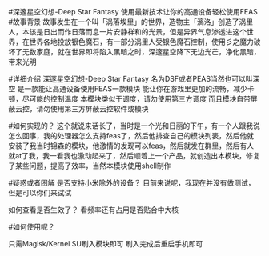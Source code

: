 #深邃星空幻想-Deep Star Fantasy
使用最新技术让你的高通设备轻松使用FEAS
#故事背景
故事发生在一个叫「涡落埃里」的世界，造物主「漓洛」创造了涡里人，本该是日出而作日落而息一片安静祥和的光景，但是异界气息渗透进这个世界，在世界各地投放银色魔石，有一部分涡里人受银色魔石控制，使用彡之魔力破坏了无数家庭，就在世界即将陷入黑暗之时，深邃星空降下无边光芒，净化黑暗，带来光明

#详细介绍
深邃星空幻想-Deep Star Fantasy
名为DSF或者PEAS当然也可以叫深空
是一款能让高通设备使用FEAS一款模块
能让你在游戏里更加的流畅，减少卡顿，尽可能的控制温度
本模块类似于调度，请勿使用第三方调度
而且模块自带屏蔽云控，请勿使用第三方屏蔽云控软件或模块

#如何实现的？
这个就说来话长了，当时是一个光和日丽的下午，有一个人跟我说怎么回事，我的处理器怎么支持feas了，然后他排查自己的模块列表，然后他就安装了我当时锦森的模块，他激情的发现可以feas，然后就发在群里，然后有人就at了我，我一看我也激动起来了，然后顺着上一个产品，就创造出本模块，修复了某些问题，提高了效率，当然本模块使用shell制作

#疑惑或者困解
是否支持小米除外的设备？
目前来说呢，我现在并没有做测试，但是可以你们来试试

如何查看是否生效了？
看频率还有占用是否贴合中大核


#如何使用呢？

只需Magisk/Kernel SU刷入模块即可
刷入完成后重启手机即可
